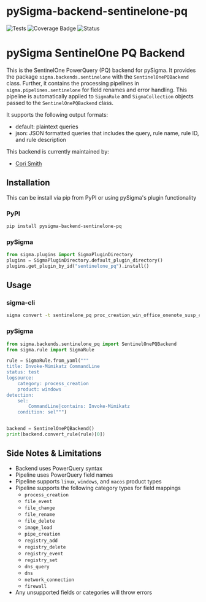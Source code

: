 # pySigma-backend-sentinelone-pq
![Tests](https://github.com/7RedViolin/pysigma-backend-sentinelone-pq/actions/workflows/test.yml/badge.svg)
![Coverage Badge](https://img.shields.io/endpoint?url=https://gist.githubusercontent.com/7RedViolin/52570ccc8af436c7ab34b942d1839ce0/raw/7RedViolin-pySigma-backend-sentinelone-pq.json)
![Status](https://img.shields.io/badge/Status-pre--release-orange)

# pySigma SentinelOne PQ Backend

This is the SentinelOne PowerQuery (PQ) backend for pySigma. It provides the package `sigma.backends.sentinelone` with the `SentinelOnePQBackend` class.
Further, it contains the processing pipelines in `sigma.pipelines.sentinelone` for field renames and error handling. This pipeline is automatically applied to `SigmaRule` and `SigmaCollection` objects passed to the `SentinelOnePQBackend` class.

It supports the following output formats:

* default: plaintext queries
* json: JSON formatted queries that includes the query, rule name, rule ID, and rule description

This backend is currently maintained by:

* [Cori Smith](https://github.com/7RedViolin/)

## Installation
This can be install via pip from PyPI or using pySigma's plugin functionality

### PyPI
```bash
pip install pysigma-backend-sentinelone-pq
```

### pySigma
```python
from sigma.plugins import SigmaPluginDirectory
plugins = SigmaPluginDirectory.default_plugin_directory()
plugins.get_plugin_by_id("sentinelone_pq").install()
```

## Usage

### sigma-cli
```bash
sigma convert -t sentinelone_pq proc_creation_win_office_onenote_susp_child_processes.yml
```

### pySigma
```python
from sigma.backends.sentinelone_pq import SentinelOnePQBackend
from sigma.rule import SigmaRule

rule = SigmaRule.from_yaml("""
title: Invoke-Mimikatz CommandLine
status: test
logsource:
    category: process_creation
    product: windows
detection:
    sel:
        CommandLine|contains: Invoke-Mimikatz
    condition: sel""")


backend = SentinelOnePQBackend()
print(backend.convert_rule(rule)[0])
```

## Side Notes & Limitations
- Backend uses PowerQuery syntax
- Pipeline uses PowerQuery field names
- Pipeline supports `linux`, `windows`, and `macos` product types
- Pipeline supports the following category types for field mappings
  - `process_creation`
  - `file_event`
  - `file_change`
  - `file_rename`
  - `file_delete`
  - `image_load`
  - `pipe_creation`
  - `registry_add`
  - `registry_delete`
  - `registry_event`
  - `registry_set`
  - `dns_query`
  - `dns`
  - `network_connection`
  - `firewall`
- Any unsupported fields or categories will throw errors
